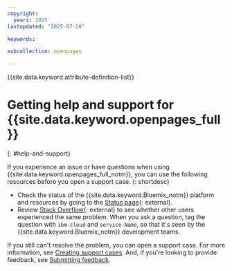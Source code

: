 ```yaml
---
copyright:
  years: 2025
lastupdated: "2025-07-28"

keywords:

subcollection: openpages

---
```


{{site.data.keyword.attribute-definition-list}}



# Getting help and support for {{site.data.keyword.openpages_full}}
{: #help-and-support}

If you experience an issue or have questions when using {{site.data.keyword.openpages_full_notm}}, you can use the following resources before you open a support case.
{: shortdesc}



* Check the status of the {{site.data.keyword.Bluemix_notm}} platform and resources by going to the [Status page](https://cloud.ibm.com/status){: external}.
* Review [Stack Overflow](https://stackoverflow.com/questions/tagged/ibm-cloud){: external} to see whether other users experienced the same problem. When you ask a question, tag the question with `ibm-cloud` and `service-Name`, so that it's seen by the {{site.data.keyword.Bluemix_notm}} development teams.



If you still can't resolve the problem, you can open a support case. For more information, see [Creating support cases](/docs/account?topic=account-open-case). And, if you're looking to provide feedback, see [Submitting feedback](/docs/overview?topic=overview-feedback).
